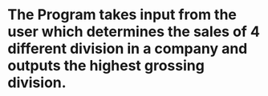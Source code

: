 # The Program takes input from the user which determines the sales of 4 different division in a company and outputs the highest grossing division.  
